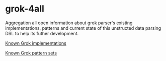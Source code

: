 # grok-4all
Aggregation all open information about grok parser's existing implementations, patterns and current state of this unstructed data parsing DSL to help its futher development.

[Known Grok implementations](./imps.md)

[Known Grok pattern sets](./patterns.md)
